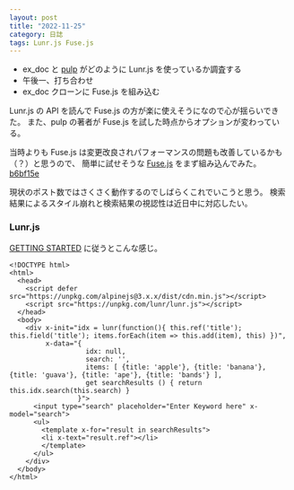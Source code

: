 ```yaml
---
layout: post
title: "2022-11-25"
category: 日誌
tags: Lunr.js Fuse.js
---
```


- ex_doc と [pulp](https://github.com/koirand/pulp) がどのように Lunr.js を使っているか調査する
- 午後一、打ち合わせ
- ex_doc クローンに Fuse.js を組み込む

Lunr.js の API を読んで Fuse.js の方が楽に使えそうになので心が揺らいできた。
また、pulp の著者が Fuse.js を試した時点からオプションが変わっている。

当時よりも Fuse.js は変更改良されパフォーマンスの問題も改善しているかも（？）と思うので、
簡単に試せそうな [Fuse.js](https://github.com/krisk/Fuse) をまず組み込んでみた。
[b6bf15e](https://github.com/pojiro/pojiro.github.io/commit/b6bf15e10d25e4f211ebc65a536f540e771f5b7e)  

現状のポスト数ではさくさく動作するのでしばらくこれでいこうと思う。
検索結果によるスタイル崩れと検索結果の視認性は近日中に対応したい。

### Lunr.js

[GETTING STARTED](https://lunrjs.com/guides/getting_started.html) に従うとこんな感じ。

```
<!DOCTYPE html>
<html>
  <head>
    <script defer src="https://unpkg.com/alpinejs@3.x.x/dist/cdn.min.js"></script>
    <script src="https://unpkg.com/lunr/lunr.js"></script>
  </head>
  <body>
    <div x-init="idx = lunr(function(){ this.ref('title'); this.field('title'); items.forEach(item => this.add(item), this) })",
         x-data="{
                   idx: null,
                   search: '',
                   items: [ {title: 'apple'}, {title: 'banana'}, {title: 'guava'}, {title: 'ape'}, {title: 'bands'} ],
                   get searchResults () { return this.idx.search(this.search) }
                 }">
      <input type="search" placeholder="Enter Keyword here" x-model="search">
      <ul>
        <template x-for="result in searchResults">
        <li x-text="result.ref"></li>
        </template>
      </ul>
    </div>
  </body>
</html>
```
